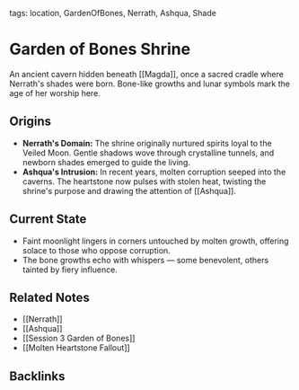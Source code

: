 tags: location, GardenOfBones, Nerrath, Ashqua, Shade

# Garden of Bones Shrine

An ancient cavern hidden beneath [[Magda]], once a sacred cradle where Nerrath's shades were born. Bone-like growths and lunar symbols mark the age of her worship here.

## Origins
- **Nerrath's Domain:** The shrine originally nurtured spirits loyal to the Veiled Moon. Gentle shadows wove through crystalline tunnels, and newborn shades emerged to guide the living.
- **Ashqua's Intrusion:** In recent years, molten corruption seeped into the caverns. The heartstone now pulses with stolen heat, twisting the shrine's purpose and drawing the attention of [[Ashqua]].

## Current State
- Faint moonlight lingers in corners untouched by molten growth, offering solace to those who oppose corruption.
- The bone growths echo with whispers — some benevolent, others tainted by fiery influence.

## Related Notes
- [[Nerrath]]
- [[Ashqua]]
- [[Session 3 Garden of Bones]]
- [[Molten Heartstone Fallout]]

## Backlinks
